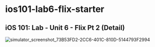# ios101-lab6-flix-starter

## iOS 101: Lab - Unit 6 - Flix Pt 2 (Detail)

![simulator_screenshot_73B53FD2-2CC6-401C-810D-5144793F2994](https://github.com/sachin-panayil/ios101-lab6-flix-starter/assets/79382140/088861cf-aee8-4df3-ae8a-c954713b965c)
